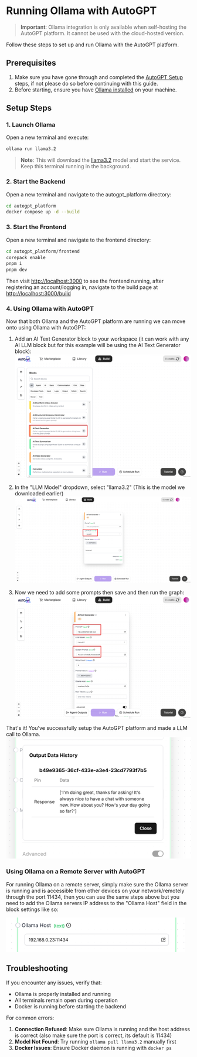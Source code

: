 # Running Ollama with AutoGPT

> **Important**: Ollama integration is only available when self-hosting the AutoGPT platform. It cannot be used with the cloud-hosted version.

Follow these steps to set up and run Ollama with the AutoGPT platform.

## Prerequisites

1. Make sure you have gone through and completed the [AutoGPT Setup](/platform/getting-started) steps, if not please do so before continuing with this guide.
2. Before starting, ensure you have [Ollama installed](https://ollama.com/download) on your machine.

## Setup Steps

### 1. Launch Ollama

Open a new terminal and execute:

```bash
ollama run llama3.2
```

> **Note**: This will download the [llama3.2](https://ollama.com/library/llama3.2) model and start the service. Keep this terminal running in the background.

### 2. Start the Backend

Open a new terminal and navigate to the autogpt_platform directory:

```bash
cd autogpt_platform
docker compose up -d --build
```

### 3. Start the Frontend

Open a new terminal and navigate to the frontend directory:

```bash
cd autogpt_platform/frontend
corepack enable
pnpm i
pnpm dev
```

Then visit [http://localhost:3000](http://localhost:3000) to see the frontend running, after registering an account/logging in, navigate to the build page at [http://localhost:3000/build](http://localhost:3000/build)

### 4. Using Ollama with AutoGPT

Now that both Ollama and the AutoGPT platform are running we can move onto using Ollama with AutoGPT:

1. Add an AI Text Generator block to your workspace (it can work with any AI LLM block but for this example will be using the AI Text Generator block):
   ![Add AI Text Generator Block](../imgs/ollama/Select-AI-block.png)

2. In the "LLM Model" dropdown, select "llama3.2" (This is the model we downloaded earlier)
   ![Select Ollama Model](../imgs/ollama/Ollama-Select-Llama32.png)

3. Now we need to add some prompts then save and then run the graph:
   ![Add Prompt](../imgs/ollama/Ollama-Add-Prompts.png)

That's it! You've successfully setup the AutoGPT platform and made a LLM call to Ollama.
![Ollama Output](../imgs/ollama/Ollama-Output.png)

### Using Ollama on a Remote Server with AutoGPT

For running Ollama on a remote server, simply make sure the Ollama server is running and is accessible from other devices on your network/remotely through the port 11434, then you can use the same steps above but you need to add the Ollama servers IP address to the "Ollama Host" field in the block settings like so:

![Ollama Remote Host](../imgs/ollama/Ollama-Remote-Host.png)

## Troubleshooting

If you encounter any issues, verify that:

- Ollama is properly installed and running
- All terminals remain open during operation
- Docker is running before starting the backend

For common errors:

1. **Connection Refused**: Make sure Ollama is running and the host address is correct (also make sure the port is correct, its default is 11434)
2. **Model Not Found**: Try running `ollama pull llama3.2` manually first
3. **Docker Issues**: Ensure Docker daemon is running with `docker ps`
